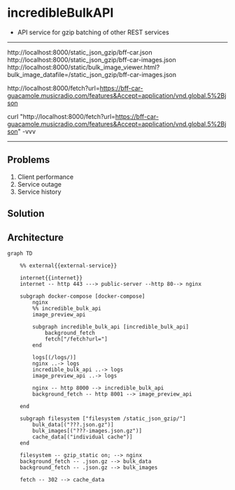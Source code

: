 # incredibleBulkAPI

* API service for gzip batching of other REST services

---

http://localhost:8000/static_json_gzip/bff-car.json
http://localhost:8000/static_json_gzip/bff-car-images.json
http://localhost:8000/static/bulk_image_viewer.html?bulk_image_datafile=/static_json_gzip/bff-car-images.json

http://localhost:8000/fetch?url=https://bff-car-guacamole.musicradio.com/features&Accept=application/vnd.global.5%2Bjson

curl "http://localhost:8000/fetch?url=https://bff-car-guacamole.musicradio.com/features&Accept=application/vnd.global.5%2Bjson" -vvv

---

Problems
--------

1. Client performance
2. Service outage
3. Service history

Solution
--------

Architecture
------------

```mermaid
graph TD

    %% external{{external-service}}

    internet{{internet}}
    internet -- http 443 ---> public-server --http 80--> nginx

    subgraph docker-compose [docker-compose]
        nginx
        %% incredible_bulk_api
        image_preview_api

        subgraph incredible_bulk_api [incredible_bulk_api]
            background_fetch
            fetch["/fetch?url="]
        end

        logs[(/logs/)]
        nginx ..-> logs
        incredible_bulk_api ..-> logs
        image_preview_api ..-> logs

        nginx -- http 8000 --> incredible_bulk_api
        background_fetch -- http 8001 --> image_preview_api

    end

    subgraph filesystem ["filesystem /static_json_gzip/"]
        bulk_data[("???.json.gz")]
        bulk_images[("???-images.json.gz")]
        cache_data[("individual cache")]
    end

    filesystem -- gzip_static on; --> nginx
    background_fetch -- .json.gz --> bulk_data
    background_fetch -- .json.gz --> bulk_images

    fetch -- 302 --> cache_data
```
